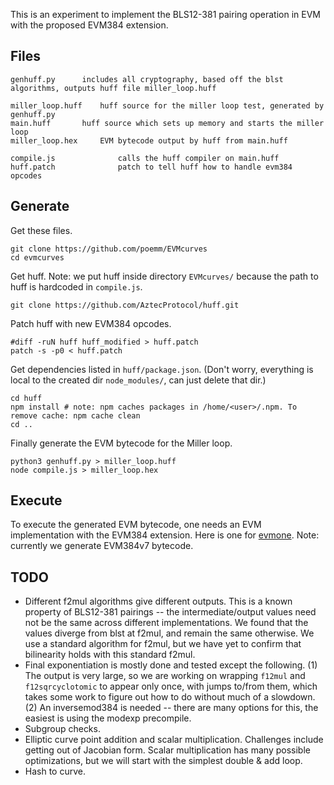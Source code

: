 This is an experiment to implement the BLS12-381 pairing operation in EVM with the proposed EVM384 extension.


## Files

```
genhuff.py		includes all cryptography, based off the blst algorithms, outputs huff file miller_loop.huff

miller_loop.huff	huff source for the miller loop test, generated by genhuff.py
main.huff		huff source which sets up memory and starts the miller loop
miller_loop.hex		EVM bytecode output by huff from main.huff

compile.js              calls the huff compiler on main.huff
huff.patch              patch to tell huff how to handle evm384 opcodes
```

## Generate

Get these files.

```
git clone https://github.com/poemm/EVMcurves
cd evmcurves
```

Get huff. Note: we put huff inside directory `EVMcurves/` because the path to huff is hardcoded in `compile.js`.

```
git clone https://github.com/AztecProtocol/huff.git
```

Patch huff with new EVM384 opcodes.

```
#diff -ruN huff huff_modified > huff.patch
patch -s -p0 < huff.patch
```

Get dependencies listed in `huff/package.json`. (Don't worry, everything is local to the created dir `node_modules/`, can just delete that dir.)

```
cd huff
npm install	# note: npm caches packages in /home/<user>/.npm. To remove cache: npm cache clean
cd ..
```

Finally generate the EVM bytecode for the Miller loop.

```
python3 genhuff.py > miller_loop.huff
node compile.js > miller_loop.hex
```

## Execute

To execute the generated EVM bytecode, one needs an EVM implementation with the EVM384 extension. Here is one for [evmone](https://github.com/jwasinger/evmone/tree/evm384-v7). Note: currently we generate EVM384v7 bytecode.


## TODO

- Different f2mul algorithms give different outputs. This is a known property of BLS12-381 pairings -- the intermediate/output values need not be the same across different implementations. We found that the values diverge from blst at f2mul, and remain the same otherwise. We use a standard algorithm for f2mul, but we have yet to confirm that bilinearity holds with this standard f2mul.
- Final exponentiation is mostly done and tested except the following. (1) The output is very large, so we are working on wrapping `f12mul` and `f12sqrcyclotomic` to appear only once, with jumps to/from them, which takes some work to figure out how to do without much of a slowdown. (2) An inversemod384 is needed -- there are many options for this, the easiest is using the modexp precompile.
- Subgroup checks.
- Elliptic curve point addition and scalar multiplication. Challenges include getting out of Jacobian form. Scalar multiplication has many possible optimizations, but we will start with the simplest double & add loop.
- Hash to curve.


